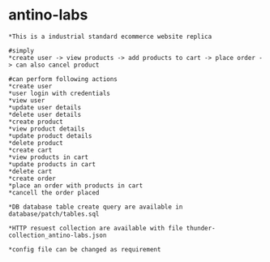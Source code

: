 # antino-labs

    *This is a industrial standard ecommerce website replica

    #simply
    *create user -> view products -> add products to cart -> place order -> can also cancel product

    #can perform following actions
    *create user
    *user login with credentials
    *view user
    *update user details
    *delete user details
    *create product
    *view product details
    *update product details
    *delete product
    *create cart
    *view products in cart
    *update products in cart
    *delete cart
    *create order
    *place an order with products in cart
    *cancell the order placed

    *DB database table create query are available in database/patch/tables.sql
    
    *HTTP resuest collection are available with file thunder-collection_antino-labs.json
    
    *config file can be changed as requirement 
